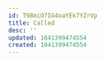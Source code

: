 ```yaml
---
id: T98miO7IG4oaYEk7YZrVp
title: Called
desc: ''
updated: 1641399474554
created: 1641399474554
---
```



